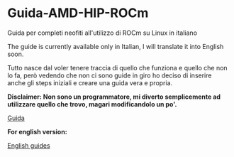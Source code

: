 # Guida-AMD-HIP-ROCm
Guida per completi neofiti all'utilizzo di ROCm su Linux in italiano

The guide is currently available only in Italian, I will translate it into English soon.

Tutto nasce dal voler tenere traccia di quello che funziona e quello che non lo fa, però vedendo che non ci sono guide in giro ho deciso di inserire anche gli steps iniziali e creare una guida vera e propria. 

**Disclaimer: Non sono un programmatore, mi diverto semplicemente ad utilizzare quello che trovo, magari modificandolo un po'.**

[Guida](https://github.com/wasd-tech/Guida-AMD-HIP-ROCm/wiki/Guida)

**For english version:**

[English guides](https://wasdtech.altervista.org/)
